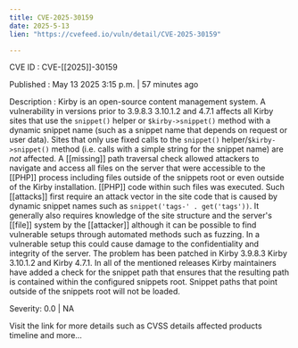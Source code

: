 ```yaml
---
title: CVE-2025-30159
date: 2025-5-13
lien: "https://cvefeed.io/vuln/detail/CVE-2025-30159"

---
```


CVE ID : CVE-[[2025]]-30159

Published :  May 13
2025
3:15 p.m. | 57 minutes ago

Description : Kirby is an open-source content management system. A vulnerability in versions prior to 3.9.8.3
3.10.1.2
and 4.7.1 affects all Kirby sites that use the `snippet()` helper or `$kirby->snippet()` method with a dynamic snippet name (such as a snippet name that depends on request or user data). Sites that only use fixed calls to the `snippet()` helper/`$kirby->snippet()` method (i.e. calls with a simple string for the snippet name) are *not* affected. A [[missing]] path traversal check allowed attackers to navigate and access all files on the server that were accessible to the [[PHP]] process
including files outside of the snippets root or even outside of the Kirby installation. [[PHP]] code within such files was executed. Such [[attacks]] first require an attack vector in the site code that is caused by dynamic snippet names
such as `snippet('tags-' . get('tags'))`. It generally also requires knowledge of the site structure and the server's [[file]] system by the [[attacker]]
although it can be possible to find vulnerable setups through automated methods such as fuzzing. In a vulnerable setup
this could cause damage to the confidentiality and integrity of the server. The problem has been patched in Kirby 3.9.8.3
Kirby 3.10.1.2
and Kirby 4.7.1. In all of the mentioned releases
Kirby maintainers have added a check for the snippet path that ensures that the resulting path is contained within the configured snippets root. Snippet paths that point outside of the snippets root will not be loaded.

Severity: 0.0 | NA

Visit the link for more details
such as CVSS details
affected products
timeline
and more...
